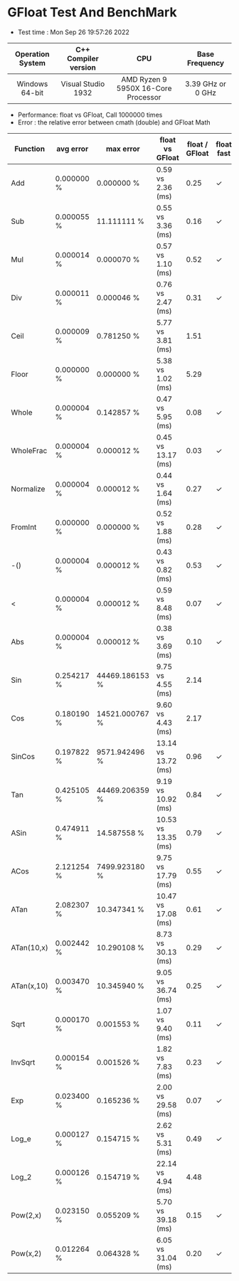 # GFloat Test And BenchMark
 * Test time : Mon Sep 26 19:57:26 2022

|Operation System| C++ Compiler version |CPU  | Base Frequency  |
|:--:|:--:|:--:|:--:|
|Windows 64-bit|Visual Studio 1932|AMD Ryzen 9 5950X 16-Core Processor            |3.39 GHz or  0 GHz |
 * Performance: float vs GFloat,  Call 1000000 times
 * Error : the relative error between cmath (double) and GFloat Math 

|Function| avg error|max error| float vs GFloat | float / GFloat | float fast| GFloat fast|
|--|--|--|--|--|--|--|
|Add       |  0.000000 %|      0.000000 %| 0.59 vs  2.36  (ms)|0.25|$\checkmark$||
|Sub       |  0.000055 %|     11.111111 %| 0.55 vs  3.36  (ms)|0.16|$\checkmark$||
|Mul       |  0.000014 %|      0.000070 %| 0.57 vs  1.10  (ms)|0.52|$\checkmark$||
|Div       |  0.000011 %|      0.000046 %| 0.76 vs  2.47  (ms)|0.31|$\checkmark$||
|Ceil      |  0.000009 %|      0.781250 %| 5.77 vs  3.81  (ms)|1.51||$\checkmark$|
|Floor     |  0.000000 %|      0.000000 %| 5.38 vs  1.02  (ms)|5.29||$\checkmark$|
|Whole     |  0.000004 %|      0.142857 %| 0.47 vs  5.95  (ms)|0.08|$\checkmark$||
|WholeFrac |  0.000004 %|      0.000012 %| 0.45 vs 13.17  (ms)|0.03|$\checkmark$||
|Normalize |  0.000004 %|      0.000012 %| 0.44 vs  1.64  (ms)|0.27|$\checkmark$||
|FromInt   |  0.000000 %|      0.000000 %| 0.52 vs  1.88  (ms)|0.28|$\checkmark$||
|-()       |  0.000004 %|      0.000012 %| 0.43 vs  0.82  (ms)|0.53|$\checkmark$||
|<         |  0.000004 %|      0.000012 %| 0.59 vs  8.48  (ms)|0.07|$\checkmark$||
|Abs       |  0.000004 %|      0.000012 %| 0.38 vs  3.69  (ms)|0.10|$\checkmark$||
|Sin       |  0.254217 %|  44469.186153 %| 9.75 vs  4.55  (ms)|2.14||$\checkmark$|
|Cos       |  0.180190 %|  14521.000767 %| 9.60 vs  4.43  (ms)|2.17||$\checkmark$|
|SinCos    |  0.197822 %|   9571.942496 %|13.14 vs 13.72  (ms)|0.96|$\checkmark$||
|Tan       |  0.425105 %|  44469.206359 %| 9.19 vs 10.92  (ms)|0.84|$\checkmark$||
|ASin      |  0.474911 %|     14.587558 %|10.53 vs 13.35  (ms)|0.79|$\checkmark$||
|ACos      |  2.121254 %|   7499.923180 %| 9.75 vs 17.79  (ms)|0.55|$\checkmark$||
|ATan      |  2.082307 %|     10.347341 %|10.47 vs 17.08  (ms)|0.61|$\checkmark$||
|ATan(10,x)|  0.002442 %|     10.290108 %| 8.73 vs 30.13  (ms)|0.29|$\checkmark$||
|ATan(x,10)|  0.003470 %|     10.345940 %| 9.05 vs 36.74  (ms)|0.25|$\checkmark$||
|Sqrt      |  0.000170 %|      0.001553 %| 1.07 vs  9.40  (ms)|0.11|$\checkmark$||
|InvSqrt   |  0.000154 %|      0.001526 %| 1.82 vs  7.83  (ms)|0.23|$\checkmark$||
|Exp       |  0.023400 %|      0.165236 %| 2.00 vs 29.58  (ms)|0.07|$\checkmark$||
|Log_e     |  0.000127 %|      0.154715 %| 2.62 vs  5.31  (ms)|0.49|$\checkmark$||
|Log_2     |  0.000126 %|      0.154719 %|22.14 vs  4.94  (ms)|4.48||$\checkmark$|
|Pow(2,x)  |  0.023150 %|      0.055209 %| 5.70 vs 39.18  (ms)|0.15|$\checkmark$||
|Pow(x,2)  |  0.012264 %|      0.064328 %| 6.05 vs 31.04  (ms)|0.20|$\checkmark$||

